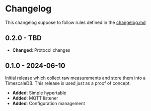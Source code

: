 # Changelog

This changelog suppose to follow rules defined in the [changelog.md](https://changelog.md)

## 0.2.0 - TBD

- **Changed**: Protocol changes

## 0.1.0 - 2024-06-10

Initial release which collect raw measurements and store them into a TimescaleDB. This release is used just as a
proof of concept.

- **Added**: Simple hypertable
- **Added**: MQTT listener
- **Added**: Configuration management
